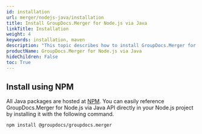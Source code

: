 ```yaml
---
id: installation
url: merger/nodejs-java/installation
title: Install GroupDocs.Merger for Node.js via Java
linkTitle: Installation
weight: 4
keywords: installation, maven
description: "This topic describes how to install GroupDocs.Merger for Node.js."
productName: GroupDocs.Merger for Node.js via Java
hideChildren: False
toc: True
---
```


## Install using NPM

All Java packages are hosted at [NPM](https://www.npmjs.com/package/@groupdocs/groupdocs.merger). You can easily reference GroupDocs.Merger for Node.js via Java API directly in your Node.js project by installing it with the following command.

```batch
npm install @groupdocs/groupdocs.merger
```

